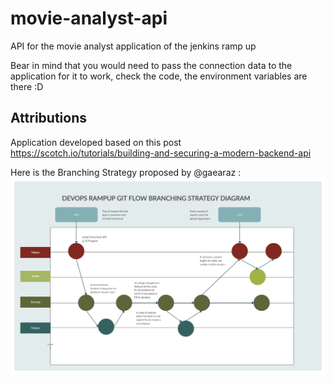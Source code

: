 # movie-analyst-api

API for the movie analyst application of the jenkins ramp up

Bear in mind that you would need to pass the connection data to the application for it to work, check the code, the environment variables are there :D

## Attributions

Application developed based on this post https://scotch.io/tutorials/building-and-securing-a-modern-backend-api

Here is the Branching Strategy proposed by @gaearaz :
![BranchingStrategy](DevOpsRampUpgitflow.png)

